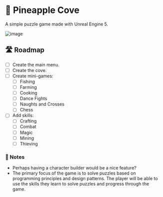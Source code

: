 # 🍍 Pineapple Cove

A simple puzzle game made with Unreal Engine 5.

![image](https://github.com/tacosontitan/PineappleCove/assets/65432314/deb52182-65fc-432b-ba33-21e8dffc7075)

## 🛣️ Roadmap

- [ ] Create the main menu.
- [ ] Create the cove.
- [ ] Create mini-games:
  - [ ] Fishing
  - [ ] Farming
  - [ ] Cooking
  - [ ] Dance Fights
  - [ ] Naughts and Crosses
  - [ ] Chess
- [ ] Add skills:
  - [ ] Crafting
  - [ ] Combat
  - [ ] Magic
  - [ ] Mining
  - [ ] Thieving

### 📝 Notes

- Perhaps having a character builder would be a nice feature?
- The primary focus of the game is to solve puzzles based on programming principles and design patterns. The player will be able to use the skills they learn to solve puzzles and progress through the game.
